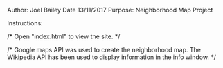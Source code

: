 Author: Joel Bailey
Date 13/11/2017
Purpose: Neighborhood Map Project

Instructions:

/* Open "index.html" to view the site. */

/* Google maps API was used to create the neighborhood map.
   The Wikipedia API has been used to display information in the info window. */ 
